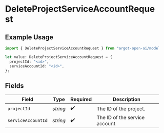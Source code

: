 # DeleteProjectServiceAccountRequest

## Example Usage

```typescript
import { DeleteProjectServiceAccountRequest } from "argot-open-ai/models/operations";

let value: DeleteProjectServiceAccountRequest = {
  projectId: "<id>",
  serviceAccountId: "<id>",
};
```

## Fields

| Field                          | Type                           | Required                       | Description                    |
| ------------------------------ | ------------------------------ | ------------------------------ | ------------------------------ |
| `projectId`                    | *string*                       | :heavy_check_mark:             | The ID of the project.         |
| `serviceAccountId`             | *string*                       | :heavy_check_mark:             | The ID of the service account. |